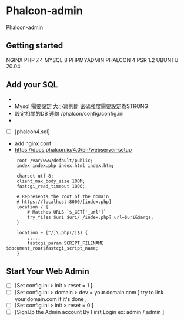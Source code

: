 # Phalcon-admin

Phalcon-admin

## Getting started

NGINX
PHP 7.4
MYSQL 8
PHPMYADMIN
PHALCON 4
PSR 1.2
UBUNTU 20.04

## Add your SQL

- 
- Mysql 需要設定 大小寫判斷 密碼強度需要設定為STRONG
- 設定相關的DB 連線 /phalcon/config/config.ini
- 
- [ ] [phalcon4.sql]
- add nginx conf 
- https://docs.phalcon.io/4.0/en/webserver-setup
```
    root /var/www/default/public;
    index index.php index.html index.htm;

    charset utf-8;
    client_max_body_size 100M;
    fastcgi_read_timeout 1800;

    # Represents the root of the domain
    # https://localhost:8000/[index.php]
    location / {
        # Matches URLS `$_GET['_url']`
        try_files $uri $uri/ /index.php?_url=$uri&$args;
    }

    location ~ [^/]\.php(/|$) {
        .....
        fastcgi_param SCRIPT_FILENAME $document_root$fastcgi_script_name;
    }
```

## Start Your Web Admin

- [ ] [Set config.ini > init > reset = 1 ]
- [ ] [Set config.ini > domain > dev = your.domain.com ]
try to link your.domain.com
if it's done ,
- [ ] [Set config.ini > init > reset = 0 ]
- [ ] [SignUp the Admin account By First Login ex: admin / admin ]